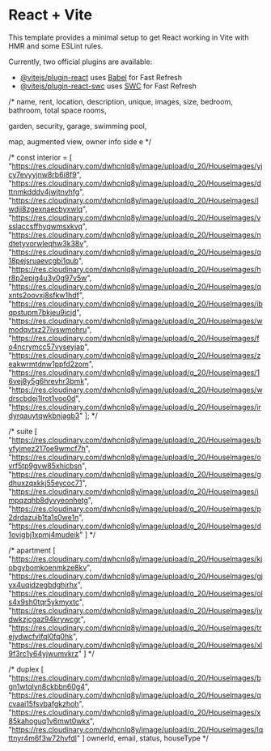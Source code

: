 # React + Vite

This template provides a minimal setup to get React working in Vite with HMR and some ESLint rules.

Currently, two official plugins are available:

- [@vitejs/plugin-react](https://github.com/vitejs/vite-plugin-react/blob/main/packages/plugin-react/README.md) uses [Babel](https://babeljs.io/) for Fast Refresh
- [@vitejs/plugin-react-swc](https://github.com/vitejs/vite-plugin-react-swc) uses [SWC](https://swc.rs/) for Fast Refresh

/*
name,
rent,
location,
description,
unique,
images,
size,
bedroom,
bathroom,
total space
rooms,

garden,
security,
garage,
swimming pool,

map,
augmented view,
owner info side e
*/

/*
const interior = [
  "https://res.cloudinary.com/dwhcnlq8y/image/upload/q_20/Houselmages/yjcy7evyyjnw8rb6i8f9",
  "https://res.cloudinary.com/dwhcnlq8y/image/upload/q_20/Houselmages/dttnmkdddv4jwjtnvhfg",
  "https://res.cloudinary.com/dwhcnlq8y/image/upload/q_20/Houselmages/Iwdji8zgexnaecbyxwlq",
  "https://res.cloudinary.com/dwhcnlq8y/image/upload/q_20/Houselmages/vsslaccsffhyqwmsxkvq",
  "https://res.cloudinary.com/dwhcnlq8y/image/upload/q_20/Houselmages/ndtetyvorwleqhw3k38v",
  "https://res.cloudinary.com/dwhcnlq8y/image/upload/q_20/Houselmages/q18pejsruaevcgbi1qub",
  "https://res.cloudinary.com/dwhcnlq8y/image/upload/q_20/Houselmages/hr8p2epig4u3y0g97v5w",
  "https://res.cloudinary.com/dwhcnlq8y/image/upload/q_20/Houselmages/qxnts2oovxj8sfkw1hdf",
  "https://res.cloudinary.com/dwhcnlq8y/image/upload/q_20/Houselmages/ibqpstupm7bkjeu9icjd",
  "https://res.cloudinary.com/dwhcnlq8y/image/upload/q_20/Houselmages/wmodqvtxz27ivswmohru",
  "https://res.cloudinary.com/dwhcnlq8y/image/upload/q_20/Houselmages/fo4ncrymcc57vyseyjap",
  "https://res.cloudinary.com/dwhcnlq8y/image/upload/q_20/Houselmages/zeakwrmtdnw1ppfd2zom",
  "https://res.cloudinary.com/dwhcnlq8y/image/upload/q_20/Houselmages/16vej8y5g6hrevhr3bmk",
  "https://res.cloudinary.com/dwhcnlq8y/image/upload/q_20/Houselmages/wdrscbdej1lrot1voo0d",
  "https://res.cloudinary.com/dwhcnlq8y/image/upload/q_20/Houselmages/irdyrqauytqwkbnjagb3"
];
*/

/*
suite
[
  "https://res.cloudinary.com/dwhcnlq8y/image/upload/q_20/Houselmages/byfyimez217oe9wmcf7h",
  "https://res.cloudinary.com/dwhcnlq8y/image/upload/q_20/Houselmages/ovrf5tp9gvw85xhicbsn",
  "https://res.cloudinary.com/dwhcnlq8y/image/upload/q_20/Houselmages/gdhuxzqxkkj55eycoc71",
  "https://res.cloudinary.com/dwhcnlq8y/image/upload/q_20/Houselmages/impqzqhb8dyvyeonhetg",
  "https://res.cloudinary.com/dwhcnlq8y/image/upload/q_20/Houselmages/p2drdazuib1ta1s0we1n",
  "https://res.cloudinary.com/dwhcnlq8y/image/upload/q_20/Houselmages/d1ovigbj1xpmj4mudeik"
]
*/

/*
apartment
[
  "https://res.cloudinary.com/dwhcnlq8y/image/upload/q_20/Houselmages/kjobgvbomkoenmkze8kv",
  "https://res.cloudinary.com/dwhcnlq8y/image/upload/q_20/Houselmages/gjyx4uqidzegbdghjrhx",
  "https://res.cloudinary.com/dwhcnlq8y/image/upload/q_20/Houselmages/ols4x9sh0tqr5ykmyxtc",
  "https://res.cloudinary.com/dwhcnlq8y/image/upload/q_20/Houselmages/jvdwkzjcgaz94krywcgr",
  "https://res.cloudinary.com/dwhcnlq8y/image/upload/q_20/Houselmages/trejydwcfvlfql0fq0hk",
  "https://res.cloudinary.com/dwhcnlq8y/image/upload/q_20/Houselmages/xl9f3rc1y64yjwumvkrz"
]
*/

/*
duplex
[
  "https://res.cloudinary.com/dwhcnlq8y/image/upload/q_20/Houselmages/bgn1wtqlyn8ckbbn60g4",
  "https://res.cloudinary.com/dwhcnlq8y/image/upload/q_20/Houselmages/qcvaai15fsvbafgkzhoh",
  "https://res.cloudinary.com/dwhcnlq8y/image/upload/q_20/Houselmages/x85kahoguq1v6mwt0wkx",
  "https://res.cloudinary.com/dwhcnlq8y/image/upload/q_20/Houselmages/Iqttnyr4m6f3w72hvfdl"
]
ownerId, email, status, houseType
*/